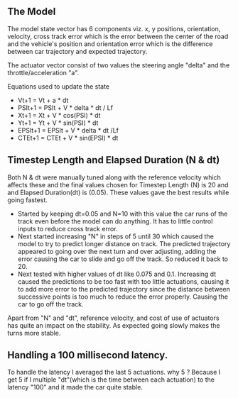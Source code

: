## The Model

The model state vector has 6 components viz. x, y positions, orientation, velocity, cross track error which is the error between the center of the road and the vehicle's position and orientation error which is the difference between car trajectory and expected trajectory.

The actuator vector consist of two values the steering angle "delta" and the throttle/acceleration "a".

Equations used to update the state

* Vt+1 = Vt + a * dt
* PSIt+1 = PSIt + V * delta * dt / Lf
* Xt+1 = Xt + V * cos(PSI) * dt
* Yt+1 = Yt + V * sin(PSI) * dt
* EPSIt+1 = EPSIt + V * delta * dt /Lf
* CTEt+1 = CTEt + V * sin(EPSI) * dt

## Timestep Length and Elapsed Duration (N & dt)

Both N & dt were manually tuned along with the reference velocity which affects these and the final values chosen for Timestep Length (N) is 20 and and Elapsed Duration(dt) is (0.05). These values gave the best results while going fastest.

* Started by keeping dt=0.05 and N=10 with this value the car runs of the track even before the model can do anything. It has to little control inputs to reduce cross track error.
* Next started increasing "N" in steps of 5 until 30 which caused the model to try to predict longer distance on track. The predicted trajectory appeared to going over the next turn and over adjusting, adding the error causing the car to slide and go off the track. So reduced it back to 20.
* Next tested with higher values of dt like 0.075 and 0.1. Increasing dt caused the predictions to be too fast with too little actuations, causing it to add more error to the predicted trajectory since the distance between successive points is too much to reduce the error properly. Causing the car to go off the track.
 
 Apart from "N" and "dt", reference velocity, and cost of use of actuators has quite an impact on the stability. As expected going slowly makes the turns more stable.
 
## Handling a 100 millisecond latency.
To handle the latency I averaged the last 5 actuations. why 5 ? Because I get 5 if I multiple "dt"(which is the time between each actuation) to the latency "100" and it made the car quite stable. 
